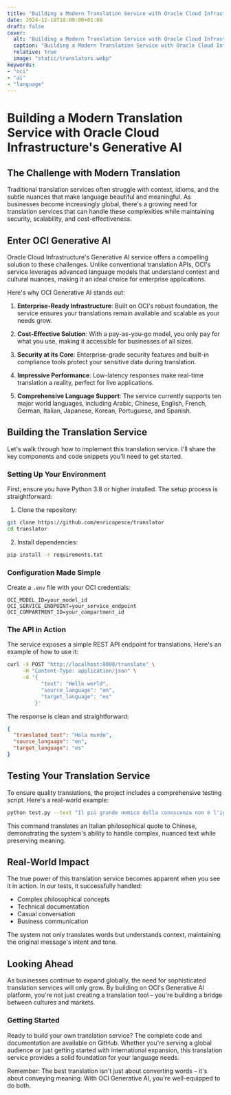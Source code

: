 ```yaml
---
title: "Building a Modern Translation Service with Oracle Cloud Infrastructure's Generative AI"
date: 2024-12-18T18:00:00+01:00
draft: false
cover:
  alt: "Building a Modern Translation Service with Oracle Cloud Infrastructure's Generative AI"
  caption: "Building a Modern Translation Service with Oracle Cloud Infrastructure's Generative AI"
  relative: true
  image: "static/translators.webp"
keywords:
- "oci"
- "ai"
- "language"
---
```


# Building a Modern Translation Service with Oracle Cloud Infrastructure's Generative AI

## The Challenge with Modern Translation

Traditional translation services often struggle with context, idioms, and the subtle nuances that make language beautiful and meaningful. As businesses become increasingly global, there's a growing need for translation services that can handle these complexities while maintaining security, scalability, and cost-effectiveness.

## Enter OCI Generative AI

Oracle Cloud Infrastructure's Generative AI service offers a compelling solution to these challenges. Unlike conventional translation APIs, OCI's service leverages advanced language models that understand context and cultural nuances, making it an ideal choice for enterprise applications.

Here's why OCI Generative AI stands out:

1. **Enterprise-Ready Infrastructure**: Built on OCI's robust foundation, the service ensures your translations remain available and scalable as your needs grow.

2. **Cost-Effective Solution**: With a pay-as-you-go model, you only pay for what you use, making it accessible for businesses of all sizes.

3. **Security at its Core**: Enterprise-grade security features and built-in compliance tools protect your sensitive data during translation.

4. **Impressive Performance**: Low-latency responses make real-time translation a reality, perfect for live applications.

5. **Comprehensive Language Support**: The service currently supports ten major world languages, including Arabic, Chinese, English, French, German, Italian, Japanese, Korean, Portuguese, and Spanish.

## Building the Translation Service

Let's walk through how to implement this translation service. I'll share the key components and code snippets you'll need to get started.

### Setting Up Your Environment

First, ensure you have Python 3.8 or higher installed. The setup process is straightforward:

1. Clone the repository:
```bash
git clone https://github.com/enricopesce/translator
cd translator
```

2. Install dependencies:
```bash
pip install -r requirements.txt
```

### Configuration Made Simple

Create a `.env` file with your OCI credentials:
```env
OCI_MODEL_ID=your_model_id
OCI_SERVICE_ENDPOINT=your_service_endpoint
OCI_COMPARTMENT_ID=your_compartment_id
```

### The API in Action

The service exposes a simple REST API endpoint for translations. Here's an example of how to use it:

```bash
curl -X POST "http://localhost:8000/translate" \
     -H "Content-Type: application/json" \
     -d '{
           "text": "Hello world",
           "source_language": "en",
           "target_language": "es"
         }'
```

The response is clean and straightforward:
```json
{
  "translated_text": "Hola mundo",
  "source_language": "en",
  "target_language": "es"
}
```

## Testing Your Translation Service

To ensure quality translations, the project includes a comprehensive testing script. Here's a real-world example:

```bash
python test.py --text "Il più grande nemico della conoscenza non è l'ignoranza, ma l'illusione della conoscenza" --from it --to zh
```

This command translates an Italian philosophical quote to Chinese, demonstrating the system's ability to handle complex, nuanced text while preserving meaning.

## Real-World Impact

The true power of this translation service becomes apparent when you see it in action. In our tests, it successfully handled:
- Complex philosophical concepts
- Technical documentation
- Casual conversation
- Business communication

The system not only translates words but understands context, maintaining the original message's intent and tone.

## Looking Ahead

As businesses continue to expand globally, the need for sophisticated translation services will only grow. By building on OCI's Generative AI platform, you're not just creating a translation tool – you're building a bridge between cultures and markets.

### Getting Started

Ready to build your own translation service? The complete code and documentation are available on GitHub. Whether you're serving a global audience or just getting started with international expansion, this translation service provides a solid foundation for your language needs.

Remember: The best translation isn't just about converting words – it's about conveying meaning. With OCI Generative AI, you're well-equipped to do both.